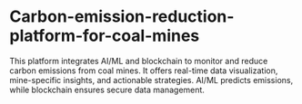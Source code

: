 # Carbon-emission-reduction-platform-for-coal-mines
This platform integrates AI/ML and blockchain to monitor and reduce carbon emissions from coal mines. It offers real-time data visualization, mine-specific insights, and actionable strategies. AI/ML predicts emissions, while blockchain ensures secure data management.
